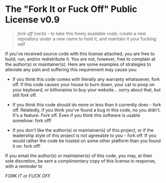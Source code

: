 # The "Fork It or Fuck Off" Public License v0.9

> _fork off_ (verb) - to take this freely available code, create a new
> repository under a new name to hold it, and maintain it your fucking self

If you've received source code with this license attached, you are free to
build, run, and/or redistribute it. You are not, however, free to complain at
the author(s) or maintainer(s). Here are some examples of strategies to
alleviate any pain and suffering this requirement may cause you:

- If you think this code comes with literally any warranty whatsoever, fork
  off. If this code causes your house to burn down, your cat to poop on your
  keyboard, or billionaires to buy your website... sorry about that, but still
  fork off.

- If you think this code should do more or less than it currently does - fork
  off. Relatedly, if you think you've found a bug in this code, no you didn't.
  It's a feature. Fork off. Even if you think this software is usable somehow:
  fork off!

- If you don't like the author(s) or maintainer(s) of this project, or if the
  leadership style of this project is not agreeable to you - fork off. If you
  would rather the code be hosted on some other platform than you found it on:
  fork off!

If you email the author(s) or maintainer(s) of this code, you may, at their
sole discretion, be sent a complimentary copy of this license in response, with
a reminder to

_FORK IT or FUCK OFF._
